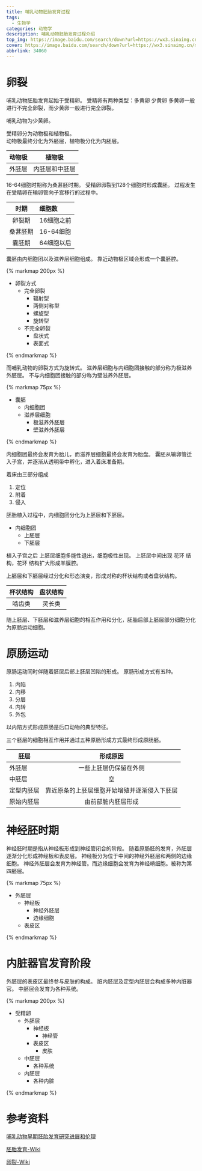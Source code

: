 ```yaml
---
title: 哺乳动物胚胎发育过程
tags:
  - 生物学
categories: 动物学
description: 哺乳动物胚胎发育过程介绍
top_img: https://image.baidu.com/search/down?url=https://wx3.sinaimg.cn/mw2000/00817ymegy1he9mq2m0k7j31sy19wwsh.jpg
cover: https://image.baidu.com/search/down?url=https://wx3.sinaimg.cn/mw690/00817ymegy1he9mq2m0k7j31sy19wwsh.jpg
abbrlink: 34060
---
```


# 卵裂 

哺乳动物胚胎发育起始于受精卵。 
受精卵有两种类型：多黄卵 少黄卵 
多黄卵一般进行不完全卵裂，而少黄卵一般进行完全卵裂。 

哺乳动物为少黄卵。

受精卵分为动物极和植物极。  
动物极最终分化为外胚层，植物极分化为内胚层。 

| 动物极 |     植物极     |
| :----: | :------------: |
| 外胚层 | 内胚层和中胚层 |

16-64细胞时期称为桑葚胚时期。 
受精卵卵裂到128个细胞时形成囊胚。 
过程发生在受精卵在输卵管向子宫移行的过程中。

|   时期   | 细胞数     |
| :------: | :--------- |
|  卵裂期  | 16细胞之前 |
| 桑葚胚期 | 16-64细胞  |
|  囊胚期  | 64细胞以后 |

囊胚由内细胞团以及滋养层细胞组成。 
靠近动物极区域会形成一个囊胚腔。 

{% markmap 200px %}

- 卵裂方式
  - 完全卵裂
    - 辐射型
    - 两侧对称型
    - 螺旋型
    - 旋转型
  - 不完全卵裂
    - 盘状式
    - 表面式

{% endmarkmap %}

而哺乳动物的卵裂方式为旋转式。 
滋养层细胞与内细胞团接触的部分称为极滋养外胚层。 
不与内细胞团接触的部分称为壁滋养外胚层。 

{% markmap 75px %}

- 囊胚
  - 内细胞团
  - 滋养层细胞
    - 极滋养外胚层
    - 壁滋养外胚层

{% endmarkmap %}

内细胞团最终会发育为胎儿，而滋养层细胞最终会发育为胎盘。
囊胚从输卵管迁入子宫，并逐渐从透明带中孵化，进入着床准备期。 

着床由三部分组成

1. 定位
2. 附着
3. 侵入


胚胎植入过程中，内细胞团分化为上胚层和下胚层。

- 内细胞团
  - 上胚层
  - 下胚层

植入子宫之后
上胚层细胞多能性退出，细胞极性出现。
上胚层中间出现 花环 结构，花环 结构扩大形成羊膜腔。

上胚层和下胚层经过分化和形态演变，形成对称的杯状结构或者盘状结构。 

| 杯状结构 | 盘状结构 |
| :------: | :------: |
|  啮齿类  |  灵长类  |

随上胚层、下胚层和滋养层细胞的相互作用和分化，胚胎后部上胚层部分细胞分化为原肠运动细胞。

# 原肠运动 

原肠运动同时伴随着胚层后部上胚层凹陷的形成。 
原肠形成方式有五种。 

1. 内陷 
2. 内移
3. 分层
4. 内转
5. 外包

以内陷方式形成原肠是后口动物的典型特征。 

三个胚层的细胞相互作用并通过五种原肠形成方式最终形成原肠胚。 

| 胚层       |                   形成原因                   |
| ---------- | :------------------------------------------: |
| 外胚层     |            一些上胚层仍保留在外侧            |
| 中胚层     |                      空                      |
| 定型内胚层 | 靠近原条的上胚层细胞开始增殖并逐渐侵入下胚层 |
| 原始内胚层 |              由前部脏内胚层形成              |

# 神经胚时期 

神经胚时期是指从神经板形成到神经管闭合的阶段。 
随着原肠胚的发育，外胚层逐渐分化形成神经板和表皮层。 
神经板分为位于中间的神经外胚层和两侧的边缘细胞。 
神经外胚层会发育为神经管。而边缘细胞会发育为神经嵴细胞。被称为第四胚层。 

{% markmap 75px %}

- 外胚层
  - 神经板
    - 神经外胚层
    - 边缘细胞
  - 表皮区

{% endmarkmap %}


# 内脏器官发育阶段 

外胚层的表皮区最终参与皮肤的构成。 
脏内胚层及定型内胚层会构成多种内脏器官。 
中胚层会发育为各种系统。 

{% markmap 200px %}

- 受精卵
  - 外胚层
    - 神经板
      - 神经管
    - 表皮区
      - 皮肤
  - 中胚层
    - 各种系统
  - 内胚层
    - 各种内脏

{% endmarkmap %}

# 参考资料 

[哺乳动物早期胚胎发育研究进展和伦理](http://swyxzh.ijournals.cn/swyxzh/article/html/20200106) 

[胚胎发育-Wiki](https://zh.wikipedia.org/wiki/%E8%83%9A%E8%83%8E%E5%8F%91%E8%82%B2)

[卵裂-Wiki](https://zh.wikipedia.org/wiki/%E5%8D%B5%E8%A3%82)